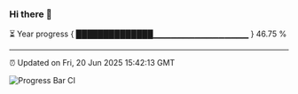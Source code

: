 ### Hi there 👋

⏳ Year progress { ██████████████▁▁▁▁▁▁▁▁▁▁▁▁▁▁▁▁ } 46.75 %

---

⏰ Updated on Fri, 20 Jun 2025 15:42:13 GMT

![Progress Bar CI](https://github.com/IshwaranRudhara/GIT-ACTION/workflows/Progress%20Bar%20CI/badge.svg)
